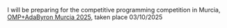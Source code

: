 I will be preparing for the competitive programming competition in Murcia, [OMP+AdaByron Murcia 2025](https://onlinejudge.inf.um.es/#ver), taken place 03/10/2025